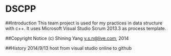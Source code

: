DSCPP
=====

##Introduction
This team project is used for my practices in data structure with c++.
It uses Microsoft Visual Studio Scrum 2013.3 as process template.

##Copyright Notice
(c) Shining Yang <y.s.n@live.com>, 2014

##History
2014/9/13   host from visual studio online to github
